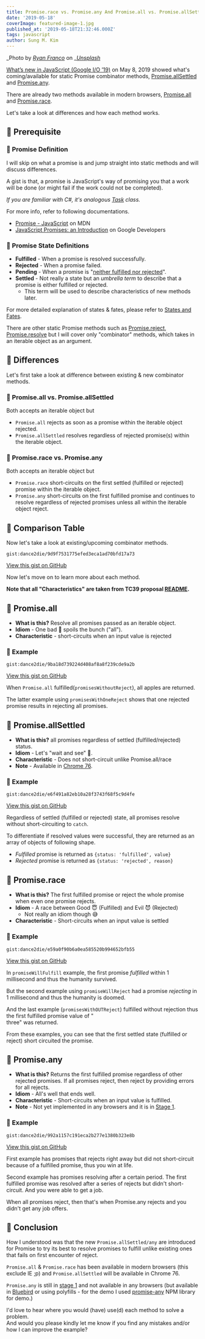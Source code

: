 ```yaml
---
title: Promise.race vs. Promise.any And Promise.all vs. Promise.allSettled
date: '2019-05-18'
coverImage: featured-image-1.jpg
published_at: '2019-05-18T21:32:46.000Z'
tags: javascript
author: Sung M. Kim
---
```


_Photo by _[_Ryan Franco_](https://unsplash.com/photos/C6YVD4keMJY?utm_source=unsplash&utm_medium=referral&utm_content=creditCopyText)_ on _[_Unsplash_](https://unsplash.com/search/photos/pinky-promise?utm_source=unsplash&utm_medium=referral&utm_content=creditCopyText)

[What’s new in JavaScript (Google I/O ’19)](https://www.youtube.com/watch?v=c0oy0vQKEZE) on May 8, 2019 showed what's coming/available for static Promise combinator methods, [Promise.allSettled](https://github.com/tc39/proposal-promise-allSettled) and [Promise.any](https://github.com/tc39/proposal-promise-any).

There are already two methods available in modern browsers, [Promise.all](https://developer.mozilla.org/en-US/docs/Web/JavaScript/Reference/Global_Objects/Promise/all) and [Promise.race](https://developer.mozilla.org/en-US/docs/Web/JavaScript/Reference/Global_Objects/Promise/race).

Let's take a look at differences and how each method works.

## 🚀 Prerequisite

### 🔆 Promise Definition

I will skip on what a promise is and jump straight into static methods and will discuss differences.

A gist is that, a promise is JavaScript's way of promising you that a work will be done (or might fail if the work could not be completed).

_If you are familiar with C#, it's analogous_ [_Task_](https://docs.microsoft.com/en-us/dotnet/api/system.threading.tasks.task) _class._

For more info, refer to following documentations.

- [Promise - JavaScript](https://developer.mozilla.org/en-US/docs/Web/JavaScript/Reference/Global_Objects/Promise) on MDN
- [JavaScript Promises: an Introduction](https://developers.google.com/web/fundamentals/primers/promises) on Google Developers

### 🔆 Promise State Definitions

- **Fulfilled** \- When a promise is resolved successfully.
- **Rejected** \- When a promise failed.
- **Pending** \- When a promise is "[neither fulfilled nor rejected](https://github.com/domenic/promises-unwrapping/blob/master/docs/states-and-fates.md#states)".
- **Settled** \- Not really a state but an _umbrella term_ to describe that a promise is either fulfilled or rejected.
  - This term will be used to describe characteristics of new methods later.

For more detailed explanation of states & fates, please refer to [States and Fates](https://github.com/domenic/promises-unwrapping/blob/master/docs/states-and-fates.md).

There are other static Promise methods such as [Promise.reject](https://developer.mozilla.org/en-US/docs/Web/JavaScript/Reference/Global_Objects/Promise/reject), [Promise.resolve](https://developer.mozilla.org/en-US/docs/Web/JavaScript/Reference/Global_Objects/Promise/resolve) but I will cover only "combinator" methods, which takes in an iterable object as an argument.

## 🚀 Differences

Let's first take a look at difference between existing & new combinator methods.

### 🔅 Promise.all vs. Promise.allSettled

Both accepts an iterable object but

- `Promise.all` rejects as soon as a promise within the iterable object rejected.
- `Promise.allSettled` resolves regardless of rejected promise(s) within the iterable object.

### 🔅 Promise.race vs. Promise.any

Both accepts an iterable object but

- `Promise.race` short-circuits on the first settled (fulfilled or rejected) promise within the iterable object.
- `Promise.any` short-circuits on the first fulfilled promise and continues to resolve regardless of rejected promises unless all within the iterable object reject.

## 🚀 Comparison Table

Now let's take a look at existing/upcoming combinator methods.

``gist:dance2die/9d9f7531775efed3eca1ad70bfd17a73``

<a href="https://gist.github.com/dance2die/9d9f7531775efed3eca1ad70bfd17a73">View this gist on GitHub</a>

Now let's move on to learn more about each method.

**Note that all "Characteristics" are taken from TC39 proposal [README](https://github.com/tc39/proposal-promise-any/blob/master/README.md).**

## 🚀 Promise.all

- **What is this?** Resolve all promises passed as an iterable object.
- **Idiom** - One bad 🍏 spoils the bunch ("all").
- **Characteristic** - short-circuits when an input value is rejected

### 🔆 Example

``gist:dance2die/9ba18d739224d408af8a8f239cde9a2b``

<a href="https://gist.github.com/dance2die/9ba18d739224d408af8a8f239cde9a2b">View this gist on GitHub</a>

When `Promise.all` fulfilled(`promisesWithoutReject`), all apples are returned.

The latter example using `promisesWithOneReject` shows that one rejected promise results in rejecting all promises.

## 🚀 Promise.allSettled

- **What is this?** all promises regardless of settled (fulfilled/rejected) status.
- **Idiom** - Let's "wait and see" 🤔.
- **Characteristic** - Does not short-circuit unlike Promise.all/race
- **Note** - Available in [Chrome 76](https://www.chromestatus.com/feature/5547381053456384).

### 🔆 Example

``gist:dance2die/e6f491a82eb10a28f3743f68f5c9d4fe``

<a href="https://gist.github.com/dance2die/e6f491a82eb10a28f3743f68f5c9d4fe">View this gist on GitHub</a>

Regardless of settled (fulfilled or rejected) state, all promises resolve without short-circuiting to `catch`.

To differentiate if resolved values were successful, they are returned as an array of objects of following shape.

- _Fulfilled_ promise is returned as `{status: 'fulfilled', value}`
- _Rejected_ promise is returned as `{status: 'rejected', reason}`

## 🚀 Promise.race

- **What is this?** The first fulfilled promise or reject the whole promise when even one promise rejects.
- **Idiom** - A race between Good 😇 (Fulfilled) and Evil 😈 (Rejected)
  - Not really an idiom though 😅
- **Characteristic** - Short-circuits when an input value is settled

### 🔆 Example

``gist:dance2die/e59a0f90b6a0ea585520b994652bfb55``

<a href="https://gist.github.com/dance2die/e59a0f90b6a0ea585520b994652bfb55">View this gist on GitHub</a>

In `promiseWillFulfill` example, the first promise _fulfilled_ within 1 millisecond and thus the humanity survived.

But the second example using `promiseWillReject` had a promise _rejecting_ in 1 millisecond and thus the humanity is doomed.

And the last example (`promisesWithOUTReject`) fulfilled without rejection thus the first fulfilled promise value of "  
three" was returned.

From these examples, you can see that the first settled state (fulfilled or reject) short circuited the promise.

## 🚀 Promise.any

- **What is this?** Returns the first fulfilled promise regardless of other rejected promises. If all promises reject, then reject by providing errors for all rejects.
- **Idiom** - All's well that ends well.
- **Characteristic** - Short-circuits when an input value is fulfilled.
- **Note** - Not yet implemented in any browsers and it is in [Stage 1](https://tc39.github.io/proposal-promise-any/).

### 🔆 Example

``gist:dance2die/992a1157c191eca2b277e1380b323e8b``

<a href="https://gist.github.com/dance2die/992a1157c191eca2b277e1380b323e8b">View this gist on GitHub</a>

First example has promises that rejects right away but did not short-circuit because of a fulfilled promise, thus you win at life.

Second example has promises resolving after a certain period. The first fulfilled promise was resolved after a series of rejects but didn't short-circuit. And you were able to get a job.

When all promises reject, then that's when Promise.any rejects and you didn't get any job offers.

## 👋 Conclusion

How I understood was that the new `Promise.allSettled/any` are introduced for Promise to try its best to resolve promises to fulfill unlike existing ones that fails on first encounter of reject.

`Promise.all` & `Promise.race` has been available in modern browsers (this exclude IE ;p) and `Promise.allSettled` will be available in Chrome 76.

`Promise.any` is still in [stage 1](https://tc39.github.io/proposal-promise-any/) and not available in any browsers (but available in [Bluebird](http://bluebirdjs.com/docs/api/promise.any.html) or using polyfills - for the demo I used [promise-any](https://www.npmjs.com/package/promise-any) NPM library for demo.)

I'd love to hear where you would (have) use(d) each method to solve a problem.  
And would you please kindly let me know if you find any mistakes and/or how I can improve the example?

